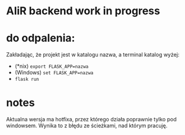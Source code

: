 # AIiR backend work in progress

# do odpalenia:
Zakładając, że projekt jest w katalogu nazwa, a terminal katalog wyżej:
- (\*nix) `export FLASK_APP=nazwa`
- (Windows) `set FLASK_APP=nazwa`
- `flask run`

# notes
Aktualna wersja ma hotfixa, przez którego działa poprawnie tylko pod windowsem. Wynika to z błędu ze ścieżkami, nad którym pracuję. 

